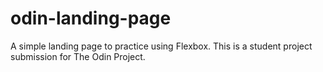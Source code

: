 # odin-landing-page
A simple landing page to practice using Flexbox. This is a student project submission for The Odin Project.
